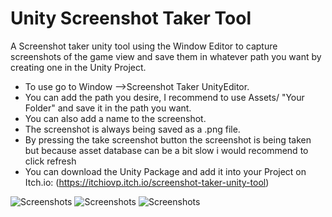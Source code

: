 # Unity Screenshot Taker Tool
A Screenshot taker unity tool using the Window Editor to capture screenshots of the game view and save them in whatever path you want by creating one in the Unity Project.
- To use go to Window -->Screenshot Taker UnityEditor.
- You can add the path you desire, I recommend to use Assets/ "Your Folder"  and save it in the path you want.
- You can also add a name to the screenshot.
- The screenshot is always being saved as a .png file.
- By pressing the take screenshot button the screenshot is being taken but because asset database can be a bit slow i would recommend to click refresh
- You can download the Unity Package and add it into your Project on Itch.io: (https://itchiovp.itch.io/screenshot-taker-unity-tool)

![Screenshots](https://img.itch.zone/aW1hZ2UvMjM0NTQ1Mi8xNDk0Njk1OS5wbmc=/original/fgSvdL.png)
![Screenshots](https://img.itch.zone/aW1hZ2UvMjM0NTQ1Mi8xNDk0Njk2MC5wbmc=/original/gT2%2BKI.png)
![Screenshots](https://img.itch.zone/aW1hZ2UvMjM0NTQ1Mi8xNDk0Njk2MS5wbmc=/original/nf%2BSuf.png)
  
